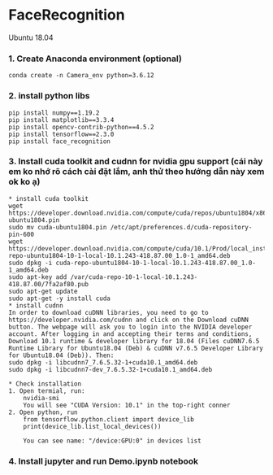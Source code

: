 # FaceRecognition
Ubuntu 18.04
### 1. Create Anaconda environment (optional)
    conda create -n Camera_env python=3.6.12
### 2. install python libs
    pip install numpy==1.19.2
    pip install matplotlib==3.3.4
    pip install opencv-contrib-python==4.5.2
    pip install tensorflow==2.3.0
    pip install face_recognition
    
### 3. Install cuda toolkit and cudnn for nvidia gpu support (cái này em ko nhớ rõ cách cài đặt lắm, anh thử theo hướng dẫn này xem ok ko ạ)
    * install cuda toolkit
    wget https://developer.download.nvidia.com/compute/cuda/repos/ubuntu1804/x86_64/cuda-ubuntu1804.pin
    sudo mv cuda-ubuntu1804.pin /etc/apt/preferences.d/cuda-repository-pin-600
    wget https://developer.download.nvidia.com/compute/cuda/10.1/Prod/local_installers/cuda-repo-ubuntu1804-10-1-local-10.1.243-418.87.00_1.0-1_amd64.deb
    sudo dpkg -i cuda-repo-ubuntu1804-10-1-local-10.1.243-418.87.00_1.0-1_amd64.deb
    sudo apt-key add /var/cuda-repo-10-1-local-10.1.243-418.87.00/7fa2af80.pub
    sudo apt-get update
    sudo apt-get -y install cuda
    * install cudnn
    In order to download cuDNN libraries, you need to go to https://developer.nvidia.com/cudnn and click on the Download cuDNN button. The webpage will ask you to login into the NVIDIA developer account. After logging in and accepting their terms and conditions, Download 10.1 runtime & developer library for 18.04 (Files cuDNN7.6.5 Runtime Library for Ubuntu18.04 (Deb) & cuDNN v7.6.5 Developer Library for Ubuntu18.04 (Deb)). Then:
    sudo dpkg -i libcudnn7_7.6.5.32-1+cuda10.1_amd64.deb
    sudo dpkg -i libcudnn7-dev_7.6.5.32-1+cuda10.1_amd64.deb
    
    * Check installation
    1. Open termial, run:
        nvidia-smi 
        You will see "CUDA Version: 10.1" in the top-right conner
    2. Open python, run
        from tensorflow.python.client import device_lib
        print(device_lib.list_local_devices())
        
        You can see name: "/device:GPU:0" in devices list
        
### 4. Install jupyter and run Demo.ipynb notebook
